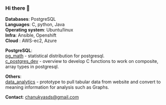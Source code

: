 ### Hi there 👋



**Databases**: PostgreSQL   
**Languages**: C, python, Java   
**Operating system**: Ubuntu/linux   
**Infra**: Ansible, Openshift   
**Cloud** : AWS-ec2, Azure    

**PostgreSQL**:    
[pg_math](https://github.com/chanukyasds/pg_math) - statistical distribution for postgresql.    
[c_postgres_dev](https://github.com/chanukyasds/pg_extensions/tree/main/functions) - overview to develop C functions to work on composite, array  types in postgresql.

**Others**:    
[data_analytics](https://github.com/chanukyasds/data_analytics) - prototype to pull tabular data from website and convert to meaning information for analysis such as Graphs.   

**Contact**: chanukyasds@gmail.com
